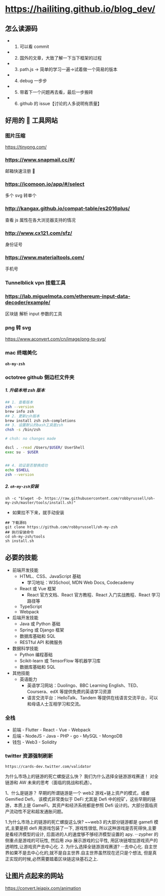 # https://hailiting.github.io/blog_dev/

## 怎么读源码

- 1. 可以看 commit
- 2. 国外的文章，大致了解一下当下框架的过程
- 3. path.js -> 简单的学习一遍->试着做一个简易的版本
- 4. debug 一步步
- 5. 带着下一个问题再去看，最后一步搬砖
- 6. github 的 issue【讨论的人多说明有质量】

## 好用的  工具网站

### 图片压缩

https://tinypng.com/

### https://www.snapmail.cc/#/

邮箱快速注册 

### https://icomoon.io/app/#/select

多个 svg 转单个

### http://kangax.github.io/compat-table/es2016plus/

查看 js 属性在各大浏览器支持的情况

### http://www.cx121.com/sfz/

身份证号

### https://www.materialtools.com/

手机号

### Tunnelblick vpn 挂载工具

### https://lab.miguelmota.com/ethereum-input-data-decoder/example/

区块链 解析 input 参数的工具

### png 转 svg

https://www.aconvert.com/cn/image/png-to-svg/

### mac 终端美化

#### `oh-my-zsh`

### octotree github 侧边栏文件夹

##### 1. 升级本地 zsh 版本

```bash
## 1. 查看版本
zsh --version
brew info zsh
## 2. 更新zsh版本
brew install zsh zsh-completions
## 3. 设置默认的bash工具是zsh
chsh -s /bin/zsh

# chsh: no changes made

dscl . -read /Users/$USER/ UserShell
exec su - $USER


## 4. 验证是否替换成功
echo $SHELL
zsh --version
```

##### 2. `oh-my-zsh`安装

```
sh -c "$(wget -O- https://raw.githubusercontent.com/robbyrussell/oh-my-zsh/master/tools/install.sh)"
```

- 如果拉不下来，就手动安装

```
## 下载源码
git clone https://github.com/robbyrussell/oh-my-zsh
## 执行安装命令
cd oh-my-zsh/tools
sh install.sh
```

## 必要的技能

- 前端开发技能
  - HTML、CSS、JavaScript 基础
    - 学习地址：W3School, MDN Web Docs, Codecademy
  - React 或 Vue 框架
    - React 官方文档、React 官方教程、React 入门实战教程、React 学习路径等
  - TypeScript
  - Webpack
- 后端开发技能
  - Java 或 Python 基础
  - Spring 或 Django 框架
  - 数据库基础和 SQL
  - RESTful API 和微服务
- 数据科学技能
  - Python 编程基础
  - Scikit-learn 或 TensorFlow 等机器学习库
  - 数据库基础和 SQL
- 其他技能
  - 英语能力
    - 英语学习网站：Duolingo、BBC Learning English、TED、Coursera、edX 等提供免费的英语学习资源
    - 语言交流平台：HelloTalk、Tandem 等提供在线语言交流平台，可以和母语人士互相学习和交流。

### 全栈

- 前端 - Flutter - React - Vue - Webpack
- 后端 - NodeJS - Java - PHP - go - MySQL - MongoDB
- 钱包 - Web3 - Solidity

### twitter 资源强制刷新

`https://cards-dev.twitter.com/validator`

为什么市场上的链游的死亡螺旋这么快？
我们为什么选择全链游游戏赛道！
对全链游和 AW 未来的思考（面临的挑战和机遇）。

1、什么是链游？ 早期的所谓链游是一个 web2 游戏+链上资产的模式，或者 Gemified Defi， 该模式非常类似于 DeFi 尤其是 Defi 中的挖矿，这些早期的链游，本质上是 GameFi，其资产和经济系统都是参照 Defi 设计的。大部分面临资产流动性不足和超发通胀问题。

1.为什么市场上的链游的死亡螺旋这么快?
~~web3 的大部分链游都是 gamefi 模式,主要是把 defi 用游戏包装了一下, 游戏性很低, 所以这种游戏是否死得快,主要是看经济模型的设计, 后面进的人的速度够不够经济模型设置的 apy.
···zypher 的侧重点是游戏的可玩性, 然后用 zkp 展示游戏的公平性, 用区块链增加游戏资产的透明性,让游戏资产去中心化. 2. 为什么选择全链游游戏赛道?
···去中心化. 自主世界如果不是去中心化的,就不是自主世界.自主世界虽然现在还只是个想法, 但是真正实现的时候,必然需要踏着区块链这块基石之上.

## 让图片点起来的网站

https://convert.leiapix.com/animation
